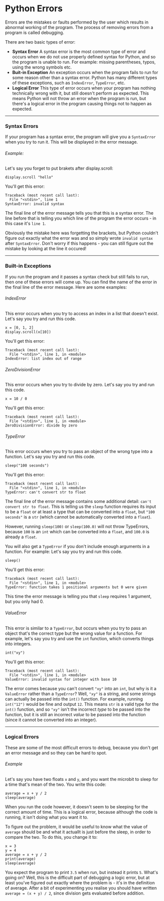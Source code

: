 # Python Errors

Errors are the mistakes or faults performed by the user which results in abnormal working of the program. The process of removing errors from a program is called debugging.

There are two basic types of error:
- **Syntax Error**
A syntax error is the most common type of error and occurs when we do not use properly defined syntax for Python, and so the program is unable to run. For example: missing parentheses, typos, using the wrong symbols etc.
- **Buit-in Exception**
An exception occurs when the program fails to run for some reason other than a syntax error. Python has many different types of these exceptions, such as ```IndexError```, ```TypeError```, etc.
- **Logical Error**
This type of error occurs when your program has nothing technically wrong with it, but still doesn't perform as expected. This means Python will not throw an error when the program is run, but there's a logical error in the program causing things not to happen as expected.

---

### Syntax Errors

If your program has a syntax error, the program will give you a `SyntaxError` when you try to run it. This will be displayed in the error message.

###### Example:
Let's say you forget to put brakets after display.scroll:
```
display.scroll "hello"
```
You'll get this error:
```
Traceback (most recent call last):
  File "<stdin>", line 1
SyntaxError: invalid syntax
```
The final line of the error message tells you that this is a syntax error. The line before that is telling you which line of the program the error occurs - in this case it's `line 1`.

Obviously the mistake here was forgetting the brackets, but Python couldn't figure out exactly what the error was and so simply wrote `invalid syntax` after `SyntaxError`. Don't worry if this happens - you can still figure out the mistake by looking at the line it occured!


[comment]: <> (###### Example:)

[comment]: <> (Let's say you try and run this code.)

[comment]: <> (```)

[comment]: <> (```)

[comment]: <> (You'll get this error:)

[comment]: <> (```)

[comment]: <> (```)


---

### Built-in Exceptions

If you run the program and it passes a syntax check but still fails to run, then one of these errors will come up. You can find the name of the error in the final line of the error message. Here are some examples:

###### IndexError
This error occurs when you try to access an index in a list that doesn't exist.
Let's say you try and run this code.
```
x = [0, 1, 2]
display.scroll(x[10])
```
You'll get this error:
```
Traceback (most recent call last):
  File "<stdin>", line 1, in <module>
IndexError: list index out of range
```

###### ZeroDivisionError
This error occurs when you try to divide by zero.
Let's say you try and run this code.
```
x = 10 / 0
```
You'll get this error:
```
Traceback (most recent call last):
  File "<stdin>", line 1, in <module>
ZeroDivisionError: divide by zero
```

###### TypeError
This error occurs when you try to pass an object of the wrong type into a function.
Let's say you try and run this code.
```
sleep("100 seconds")
```
You'll get this error:
```
Traceback (most recent call last):
  File "<stdin>", line 1, in <module>
TypeError: can't convert str to float
```
The final line of the error message contains some additional detail: `can't convert str to float`. This is telling us the `sleep` function requires its input to be a `float` or at least a type that can be converted into a `float`, but `"100 seconds"` is a `str` (which cannot be automatically converted into a `float`).

However, running `sleep(100)` or `sleep(100.0)` will not throw TypeErrors, because `100` is an `int` which can be converted into a `float`, and `100.0` is already a `float`.

You will also get a `TypeError` if you don't include enough arguments in a function.  For example:
Let's say you try and run this code.
```
sleep()
```
You'll get this error:
```
Traceback (most recent call last):
  File "<stdin>", line 1, in <module>
TypeError: function takes 1 positional arguments but 0 were given
```
This time the error message is telling you that `sleep` requires 1 argument, but you only had 0.

###### ValueError
This error is similar to a `TypeError`, but occurs when you try to pass an object that's the correct type but the wrong value for a function.
For example, let's say you try and use the `int` function, which converts things into integers.
```
int("xy")
```
You'll get this error:
```
Traceback (most recent call last):
  File "<stdin>", line 1, in <module>
ValueError: invalid syntax for integer with base 10
```
The error comes because you can't convert `"xy"` into an `int`, but why is it a `ValueError` rather than a `TypeError`? Well, `"xy"` is a string, and some strings can actually be passed into the `int()` function. For example, running `int("12")` would be fine and output `12`. This means `str` is a valid type for the `int()` function, and so  `"xy"` isn't the incorrect *type* to be passed into the function, but it is still an incorrect *value* to be passed into the function (since it cannot be converted into an integer).

---
### Logical Errors
These are some of the most difficult errors to debug, because you don't get an error message and so they can be hard to spot.

###### Example
Let's say you have two floats `x` and `y`, and you want the microbit to sleep for a time that's mean of the two. You write this code:
```
average = x + y / 2
sleep(average)
```
When you run the code however, it doesn't seem to be sleeping for the correct amount of time. This is a logical error, because although the code is running, it isn't doing what you want it to.

To figure out the problem, it would be useful to know what the value of `average` should be and what it actuallt is just before the sleep, in order to compare the two.
To do this, you change it to:
```
x = 3
y = 4
average = x + y / 2
print(average)
sleep(average)
```
You expect the program to print `3.5` when run, but instead it prints `5`. What's going on?
Well, this is the difficult part of debugging a logic error, but at least you've figured out exactly where the problem is - it's in the definition of average.
After a bit of experimenting you realise you should have written `average = (x + y) / 2`, since division gets evaluated before addition.